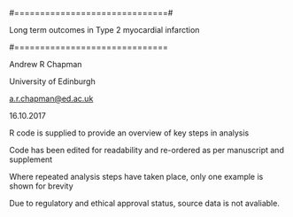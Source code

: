 #==============================#

Long term outcomes in Type 2 myocardial infarction

#==============================

Andrew R Chapman

University of Edinburgh

a.r.chapman@ed.ac.uk

16.10.2017

R code is supplied to provide an overview of key steps in analysis

Code has been edited for readability and re-ordered as per manuscript and supplement

Where repeated analysis steps have taken place, only one example is shown for brevity

Due to regulatory and ethical approval status, source data is not avaliable.

